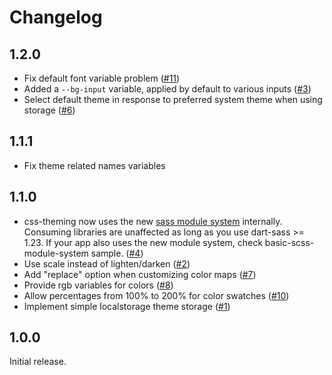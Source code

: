 # Changelog

## 1.2.0

- Fix default font variable problem ([#11](https://github.com/mrahhal/css-theming/issues/11))
- Added a `--bg-input` variable, applied by default to various inputs ([#3](https://github.com/mrahhal/css-theming/issues/3))
- Select default theme in response to preferred system theme when using storage ([#6](https://github.com/mrahhal/css-theming/issues/6))

## 1.1.1

- Fix theme related names variables

## 1.1.0

- css-theming now uses the new [sass module system](https://sass-lang.com/blog/the-module-system-is-launched) internally. Consuming libraries are unaffected as long as you use dart-sass >= 1.23. If your app also uses the new module system, check basic-scss-module-system sample. ([#4](https://github.com/mrahhal/css-theming/issues/4))
- Use scale instead of lighten/darken ([#2](https://github.com/mrahhal/css-theming/issues/2))
- Add "replace" option when customizing color maps ([#7](https://github.com/mrahhal/css-theming/issues/7))
- Provide rgb variables for colors ([#8](https://github.com/mrahhal/css-theming/issues/8))
- Allow percentages from 100% to 200% for color swatches ([#10](https://github.com/mrahhal/css-theming/issues/10))
- Implement simple localstorage theme storage ([#1](https://github.com/mrahhal/css-theming/issues/1))

## 1.0.0

Initial release.
